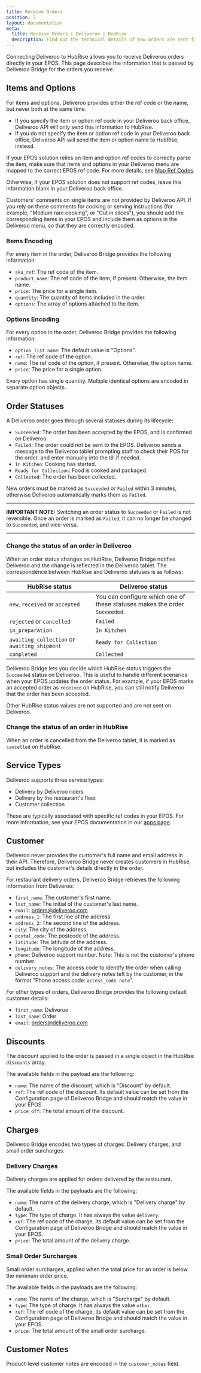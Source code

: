 ```yaml
---
title: Receive Orders
position: 7
layout: documentation
meta:
  title: Receive Orders | Deliveroo | HubRise
  description: Find out the technical details of how orders are sent from Deliveroo to HubRise, which fields are passed and which are not.
---
```


Connecting Deliveroo to HubRise allows you to receive Deliveroo orders directly in your EPOS.
This page describes the information that is passed by Deliveroo Bridge for the orders you receive.

## Items and Options

For items and options, Deliveroo provides either the ref code or the name, but never both at the same time.

- If you specify the item or option ref code in your Deliveroo back office, Deliveroo API will only send this information to HubRise.
- If you do not specify the item or option ref code in your Deliveroo back office, Deliveroo API will send the item or option name to HubRise, instead.

If your EPOS solution relies on item and option ref codes to correctly parse the item, make sure that items and options in your Deliveroo menu are mapped to the correct EPOS ref code. For more details, see [Map Ref Codes](/apps/deliveroo/map-ref-codes).

Otherwise, if your EPOS solution does not support ref codes, leave this information blank in your Deliveroo back office.

Customers' comments on single items are not provided by Deliveroo API. If you rely on these comments for cooking or serving instructions (for example, "Medium rare cooking", or "Cut in slices"), you should add the corresponding items in your EPOS and include them as options in the Deliveroo menu, so that they are correctly encoded.

### Items Encoding

For every item in the order, Deliveroo Bridge provides the following information:

- `sku_ref`: The ref code of the item.
- `product_name`: The ref code of the item, if present. Otherwise, the item name.
- `price`: The price for a single item.
- `quantity`: The quantity of items included in the order.
- `options`: The array of options attached to the item.

### Options Encoding

For every option in the order, Deliveroo Bridge provides the following information:

- `option_list_name`: The default value is "Options".
- `ref`: The ref code of the option.
- `name`: The ref code of the option, if present. Otherwise, the option name.
- `price`: The price for a single option.

Every option has single quantity. Multiple identical options are encoded in separate option objects.

## Order Statuses

A Deliveroo order goes through several statuses during its lifecycle:

- `Succeeded`: The order has been accepted by the EPOS, and is confirmed on Deliveroo.
- `Failed`: The order could not be sent to the EPOS. Deliveroo sends a message to the Deliveroo tablet prompting staff to check their POS for the order, and enter manually into the till if needed.
- `In Kitchen`: Cooking has started.
- `Ready for Collection`: Food is cooked and packaged.
- `Collected`: The order has been collected.

New orders must be marked as `Succeeded` or `Failed` within 3 minutes, otherwise Deliveroo automatically marks them as `Failed`.

---

**IMPORTANT NOTE:** Switching an order status to `Succeeded` or `Failed` is not reversible. Once an order is marked as `Failed`, it can no longer be changed to `Succeeded`, and vice-versa.

---

### Change the status of an order in Deliveroo

When an order status changes on HubRise, Deliveroo Bridge notifies Deliveroo and the change is reflected in the Deliveroo tablet. The correspondence between HubRise and Deliveroo statuses is as follows:

| HubRise status                               | Deliveroo status                                                           |
| -------------------------------------------- | -------------------------------------------------------------------------- |
| `new`, `received` or `accepted`              | You can configure which one of these statuses makes the order `Succeeded`. |
| `rejected` or `cancelled`                    | `Failed`                                                                   |
| `in_preparation`                             | `In Kitchen`                                                               |
| `awaiting_collection` or `awaiting_shipment` | `Ready for Collection`                                                     |
| `completed`                                  | `Collected`                                                                |

Deliveroo Bridge lets you decide which HubRise status triggers the `Succeeded` status on Deliveroo. This is useful to handle different scenarios when your EPOS updates the order status. For example, if your EPOS marks an accepted order as `received` on HubRise, you can still notify Deliveroo that the order has been accepted.

Other HubRise status values are not supported and are not sent on Deliveroo.

### Change the status of an order in HubRise

When an order is cancelled from the Deliveroo tablet, it is marked as `cancelled` on HubRise.

## Service Types

Deliveroo supports three service types:

- Delivery by Deliveroo riders
- Delivery by the restaurant's fleet
- Customer collection

These are typically associated with specific ref codes in your EPOS. For more information, see your EPOS documentation in our [apps page](/apps).

## Customer

Deliveroo never provides the customer's full name and email address in their API. Therefore, Deliveroo Bridge never creates customers in HubRise, but includes the customer's details directly in the order.

For restaurant delivery orders, Deliveroo Bridge retrieves the following information from Deliveroo:

- `first_name`: The customer's first name.
- `last_name`: The initial of the customer's last name.
- `email`: orders@deliveroo.com
- `address_1`: The first line of the address.
- `address_2`: The second line of the address.
- `city`: The city of the address.
- `postal_code`: The postcode of the address.
- `latitude`: The latitude of the address.
- `longitude`: The longitude of the address.
- `phone`: Deliveroo support number. Note: This is not the customer's phone number.
- `delivery_notes`: The access code to identify the order when calling Deliveroo support and the delivery notes left by the customer, in the format "Phone access code: `access_code`. `note`".

For other types of orders, Deliveroo Bridge provides the following default customer details:

- `first_name`: Deliveroo
- `last_name`: Order
- `email`: orders@deliveroo.com

## Discounts

The discount applied to the order is passed in a single object in the HubRise `discounts` array.

The available fields in the payload are the following:

- `name`: The name of the discount, which is "Discount" by default.
- `ref`: The ref code of the discount. Its default value can be set from the Configuration page of Deliveroo Bridge and should match the value in your EPOS.
- `price_off`: The total amount of the discount.

## Charges

Deliveroo Bridge encodes two types of charges: Delivery charges, and small order surcharges.

### Delivery Charges

Delivery charges are applied for orders delivered by the restaurant.

The available fields in the payloads are the following:

- `name`: The name of the delivery charge, which is "Delivery charge" by default.
- `type`: The type of charge. It has always the value `delivery`.
- `ref`: The ref code of the charge. Its default value can be set from the Configuration page of Deliveroo Bridge and should match the value in your EPOS.
- `price`: The total amount of the delivery charge.

### Small Order Surcharges

Small order surcharges, applied when the total price for an order is below the minimum order price.

The available fields in the payloads are the following:

- `name`: The name of the charge, which is "Surcharge" by default.
- `type`: The type of charge. It has always the value `other`.
- `ref`: The ref code of the charge. Its default value can be set from the Configuration page of Deliveroo Bridge and should match the value in your EPOS.
- `price`: The total amount of the small order surcharge.

## Customer Notes

Product-level customer notes are encoded in the `customer_notes` field.
